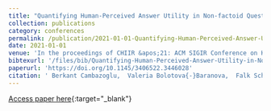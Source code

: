 ```yaml
---
title: "Quantifying Human-Perceived Answer Utility in Non-factoid Question Answering"
collection: publications
category: conferences
permalink: /publication/2021-01-01-Quantifying-Human-Perceived-Answer-Utility-in-Non-factoid-Question-Answering
date: 2021-01-01
venue: 'In the proceedings of CHIIR &apos;21: ACM SIGIR Conference on Human Information Interaction and Retrieval, Canberra, ACT, Australia, March 14-19, 2021'
bibtexurl: '/files/bib/Quantifying-Human-Perceived-Answer-Utility-in-Non-factoid-Question-Answering.bib'
paperurl: 'https://doi.org/10.1145/3406522.3446028'
citation: ' Berkant Cambazoglu,  Valeria Bolotova{-}Baranova,  Falk Scholer,  Mark Sanderson,  Leila Tavakoli,  W. Croft, &quot;Quantifying Human-Perceived Answer Utility in Non-factoid Question Answering.&quot; In the proceedings of CHIIR &amp;apos;21: ACM SIGIR Conference on Human Information Interaction and Retrieval, Canberra, ACT, Australia, March 14-19, 2021, 2021.'
---
```

[Access paper here](https://doi.org/10.1145/3406522.3446028){:target="_blank"}
